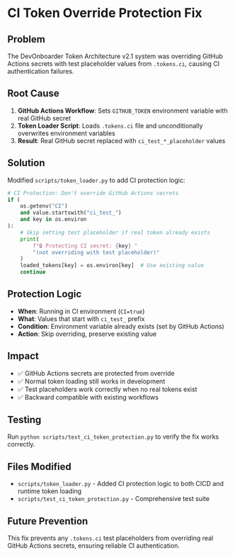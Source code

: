 # CI Token Override Protection Fix

## Problem

The DevOnboarder Token Architecture v2.1 system was overriding GitHub Actions secrets with test placeholder values from `.tokens.ci`, causing CI authentication failures.

## Root Cause

1. **GitHub Actions Workflow**: Sets `GITHUB_TOKEN` environment variable with real GitHub secret
2. **Token Loader Script**: Loads `.tokens.ci` file and unconditionally overwrites environment variables
3. **Result**: Real GitHub secret replaced with `ci_test_*_placeholder` values

## Solution

Modified `scripts/token_loader.py` to add CI protection logic:

```python
# CI Protection: Don't override GitHub Actions secrets
if (
    os.getenv("CI")
    and value.startswith("ci_test_")
    and key in os.environ
):
    # Skip setting test placeholder if real token already exists
    print(
        f"🔒 Protecting CI secret: {key} "
        "(not overriding with test placeholder)"
    )
    loaded_tokens[key] = os.environ[key]  # Use existing value
    continue
```

## Protection Logic

- **When**: Running in CI environment (`CI=true`)
- **What**: Values that start with `ci_test_` prefix
- **Condition**: Environment variable already exists (set by GitHub Actions)
- **Action**: Skip overriding, preserve existing value

## Impact

- ✅ GitHub Actions secrets are protected from override
- ✅ Normal token loading still works in development
- ✅ Test placeholders work correctly when no real tokens exist
- ✅ Backward compatible with existing workflows

## Testing

Run `python scripts/test_ci_token_protection.py` to verify the fix works correctly.

## Files Modified

- `scripts/token_loader.py` - Added CI protection logic to both CICD and runtime token loading
- `scripts/test_ci_token_protection.py` - Comprehensive test suite

## Future Prevention

This fix prevents any `.tokens.ci` test placeholders from overriding real GitHub Actions secrets, ensuring reliable CI authentication.
